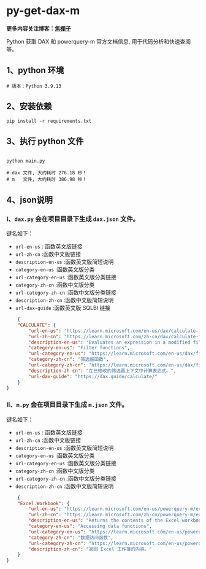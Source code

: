 # py-get-dax-m

**更多内容关注博客：[焦棚子](www.jiaopengzi.com)**

Python 获取 DAX 和 powerquery-m 官方文档信息, 用于代码分析和快速查阅等。
## 1、python 环境

```shell
# 版本：Python 3.9.13
```

## 2、安装依赖

```shell
pip install -r requirements.txt
```

## 3、执行 python 文件

```shell

python main.py

# dax 文件, 大约耗时 276.18 秒！
# m   文件, 大约耗时 386.98 秒！
```

## 4、json说明

### Ⅰ、`dax.py` 会在项目目录下生成 `dax.json` 文件。

键名如下：

- `url-en-us` : 函数英文版链接
- `url-zh-cn` :函数中文版链接
- `description-en-us` :函数英文版简短说明
- `category-en-us` :函数英文版分类
- `url-category-en-us` :函数英文版分类链接
- `category-zh-cn` :函数中文版分类
- `url-category-zh-cn` :函数中文版分类链接
- `description-zh-cn` :函数中文版简短说明
- `url-dax-guide` :函数英文版 SQLBI 链接

```json
    {
    "CALCULATE": {
        "url-en-us": "https://learn.microsoft.com/en-us/dax/calculate-function-dax",
        "url-zh-cn": "https://learn.microsoft.com/zh-cn/dax/calculate-function-dax",
        "description-en-us": "Evaluates an expression in a modified filter context.",
        "category-en-us": "Filter functions",
        "url-category-en-us": "https://learn.microsoft.com/en-us/dax/filter-functions-dax",
        "category-zh-cn": "筛选器函数",
        "url-category-zh-cn": "https://learn.microsoft.com/en-us/dax/filter-functions-dax",
        "description-zh-cn": "在已修改的筛选器上下文中计算表达式。",
        "url-dax-guide": "https://dax.guide/calculate/"
    }
}
```

### Ⅱ、`m.py` 会在项目目录下生成 `m.json` 文件。

键名如下：

- `url-en-us` : 函数英文版链接
- `url-zh-cn` :函数中文版链接
- `description-en-us` :函数英文版简短说明
- `category-en-us` :函数英文版分类
- `url-category-en-us` :函数英文版分类链接
- `category-zh-cn` :函数中文版分类
- `url-category-zh-cn` :函数中文版分类链接
- `description-zh-cn` :函数中文版简短说明

```json
    {
    "Excel.Workbook": {
        "url-en-us": "https://learn.microsoft.com/en-us/powerquery-m/excel-workbook",
        "url-zh-cn": "https://learn.microsoft.com/zh-cn/powerquery-m/excel-workbook",
        "description-en-us": "Returns the contents of the Excel workbook.",
        "category-en-us": "Accessing data functions",
        "url-category-en-us": "https://learn.microsoft.com/en-us/powerquery-m/accessing-data-functions",
        "category-zh-cn": "数据访问函数",
        "url-category-zh-cn": "https://learn.microsoft.com/en-us/powerquery-m/accessing-data-functions",
        "description-zh-cn": "返回 Excel 工作簿的内容。"
    }
}
```